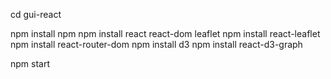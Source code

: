 cd gui-react

npm install npm
npm install react react-dom leaflet
npm install react-leaflet
npm install react-router-dom
npm install d3
npm install react-d3-graph

npm start
